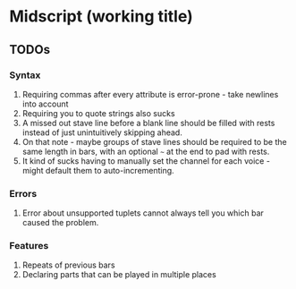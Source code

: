 # Midscript (working title)

## TODOs

### Syntax

1.  Requiring commas after every attribute is error-prone - take newlines into account
2.  Requiring you to quote strings also sucks
3.  A missed out stave line before a blank line should be filled with rests instead of just unintuitively skipping ahead.
4.  On that note - maybe groups of stave lines should be required to be the same length in bars, with an optional `~` at the end to pad with rests.
5.  It kind of sucks having to manually set the channel for each voice - might default them to auto-incrementing.

### Errors

1.  Error about unsupported tuplets cannot always tell you which bar caused the problem.

### Features

1.  Repeats of previous bars
2.  Declaring parts that can be played in multiple places


